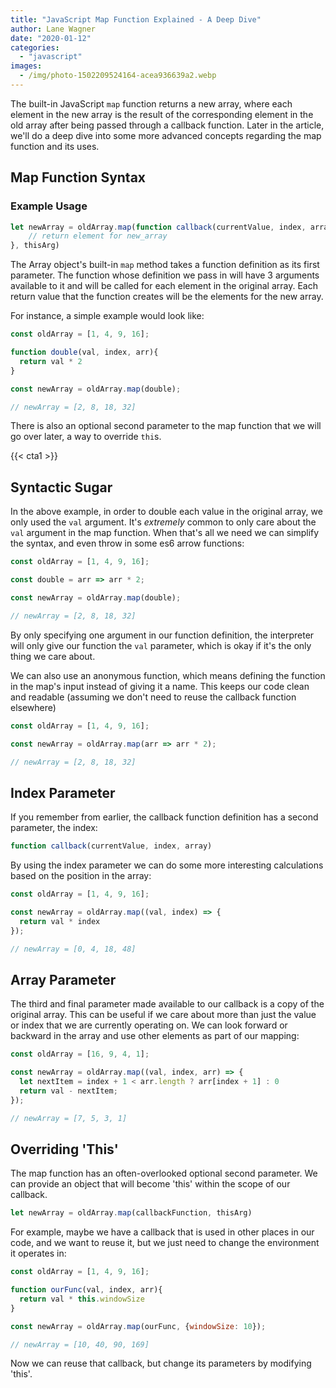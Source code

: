 ```yaml
---
title: "JavaScript Map Function Explained - A Deep Dive"
author: Lane Wagner
date: "2020-01-12"
categories: 
  - "javascript"
images:
  - /img/photo-1502209524164-acea936639a2.webp
---
```


The built-in JavaScript `map` function returns a new array, where each element in the new array is the result of the corresponding element in the old array after being passed through a callback function. Later in the article, we'll do a deep dive into some more advanced concepts regarding the map function and its uses.

## Map Function Syntax

### Example Usage

```js
let newArray = oldArray.map(function callback(currentValue, index, array) {
    // return element for new_array
}, thisArg)
```

The Array object's built-in `map` method takes a function definition as its first parameter. The function whose definition we pass in will have 3 arguments available to it and will be called for each element in the original array. Each return value that the function creates will be the elements for the new array.

For instance, a simple example would look like:

```js
const oldArray = [1, 4, 9, 16];

function double(val, index, arr){
  return val * 2
}

const newArray = oldArray.map(double);

// newArray = [2, 8, 18, 32]
```

There is also an optional second parameter to the map function that we will go over later, a way to override `thi`s.

{{< cta1 >}}

## Syntactic Sugar

In the above example, in order to double each value in the original array, we only used the `val` argument. It's _extremely_ common to only care about the `val` argument in the map function. When that's all we need we can simplify the syntax, and even throw in some es6 arrow functions:

```js
const oldArray = [1, 4, 9, 16];

const double = arr => arr * 2;

const newArray = oldArray.map(double);

// newArray = [2, 8, 18, 32]
```

By only specifying one argument in our function definition, the interpreter will only give our function the `val` parameter, which is okay if it's the only thing we care about.

We can also use an anonymous function, which means defining the function in the map's input instead of giving it a name. This keeps our code clean and readable (assuming we don't need to reuse the callback function elsewhere)

```js
const oldArray = [1, 4, 9, 16];

const newArray = oldArray.map(arr => arr * 2);

// newArray = [2, 8, 18, 32]
```

## Index Parameter

If you remember from earlier, the callback function definition has a second parameter, the index:

```js
function callback(currentValue, index, array)
```

By using the index parameter we can do some more interesting calculations based on the position in the array:

```js
const oldArray = [1, 4, 9, 16];

const newArray = oldArray.map((val, index) => {
  return val * index
});

// newArray = [0, 4, 18, 48]
```

## Array Parameter

The third and final parameter made available to our callback is a copy of the original array. This can be useful if we care about more than just the value or index that we are currently operating on. We can look forward or backward in the array and use other elements as part of our mapping:

```js
const oldArray = [16, 9, 4, 1];

const newArray = oldArray.map((val, index, arr) => {
  let nextItem = index + 1 < arr.length ? arr[index + 1] : 0
  return val - nextItem;
});

// newArray = [7, 5, 3, 1]
```

## Overriding 'This'

The map function has an often-overlooked optional second parameter. We can provide an object that will become 'this' within the scope of our callback.

```js
let newArray = oldArray.map(callbackFunction, thisArg)
```

For example, maybe we have a callback that is used in other places in our code, and we want to reuse it, but we just need to change the environment it operates in:

```js
const oldArray = [1, 4, 9, 16];

function ourFunc(val, index, arr){
  return val * this.windowSize
}

const newArray = oldArray.map(ourFunc, {windowSize: 10});

// newArray = [10, 40, 90, 169]
```

Now we can reuse that callback, but change its parameters by modifying 'this'.

